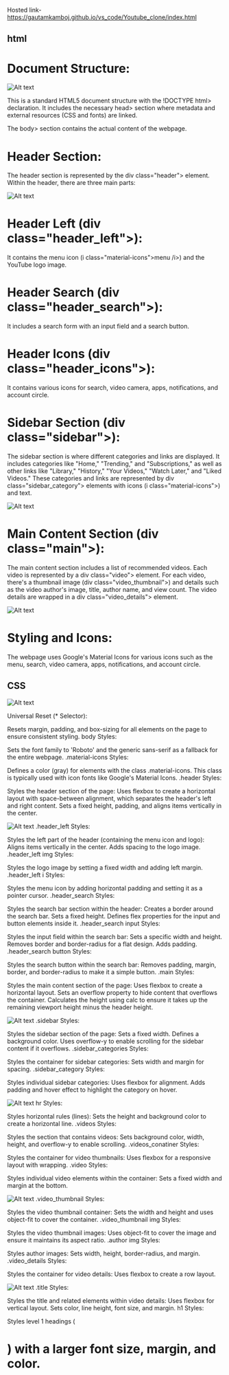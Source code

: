 Hosted link-https://gautamkamboj.github.io/vs_code/Youtube_clone/index.html

## html

# Document Structure:

![Alt text](image.png)

This is a standard HTML5 document structure with the !DOCTYPE html> declaration.
It includes the necessary head> section where metadata and external resources (CSS and fonts) are linked.

The body> section contains the actual content of the webpage.
# Header Section:

The header section is represented by the div class="header"> element.
Within the header, there are three main parts:

![Alt text](image-1.png)

# Header Left (div class="header_left">):
It contains the menu icon (i class="material-icons">menu /i>) and the YouTube logo image.

# Header Search (div class="header_search">):
It includes a search form with an input field and a search button.

# Header Icons (div class="header_icons">):
It contains various icons for search, video camera, apps, notifications, and account circle.

# Sidebar Section (div class="sidebar">):

The sidebar section is where different categories and links are displayed.
It includes categories like "Home," "Trending," and "Subscriptions," as well as other links like "Library," "History," "Your Videos," "Watch Later," and "Liked Videos."
These categories and links are represented by div class="sidebar_category"> elements with icons (i class="material-icons">) and text.

![Alt text](image-2.png)

# Main Content Section (div class="main">):

The main content section includes a list of recommended videos.
Each video is represented by a div class="video"> element.
For each video, there's a thumbnail image (div class="video_thumbnail">) and details such as the video author's image, title, author name, and view count.
The video details are wrapped in a div class="video_details"> element.

![Alt text](image-3.png)

# Styling and Icons:

The webpage uses Google's Material Icons for various icons such as the menu, search, video camera, apps, notifications, and account circle.


## CSS

![Alt text](image-4.png)

Universal Reset (* Selector):

Resets margin, padding, and box-sizing for all elements on the page to ensure consistent styling.
body Styles:

Sets the font family to 'Roboto' and the generic sans-serif as a fallback for the entire webpage.
.material-icons Styles:

Defines a color (gray) for elements with the class .material-icons. This class is typically used with icon fonts like Google's Material Icons.
.header Styles:

Styles the header section of the page:
Uses flexbox to create a horizontal layout with space-between alignment, which separates the header's left and right content.
Sets a fixed height, padding, and aligns items vertically in the center.

![Alt text](image-5.png)
.header_left Styles:


Styles the left part of the header (containing the menu icon and logo):
Aligns items vertically in the center.
Adds spacing to the logo image.
.header_left img Styles:

Styles the logo image by setting a fixed width and adding left margin.
.header_left i Styles:

Styles the menu icon by adding horizontal padding and setting it as a pointer cursor.
.header_search Styles:

Styles the search bar section within the header:
Creates a border around the search bar.
Sets a fixed height.
Defines flex properties for the input and button elements inside it.
.header_search input Styles:

Styles the input field within the search bar:
Sets a specific width and height.
Removes border and border-radius for a flat design.
Adds padding.
.header_search button Styles:

Styles the search button within the search bar:
Removes padding, margin, border, and border-radius to make it a simple button.
.main Styles:

Styles the main content section of the page:
Uses flexbox to create a horizontal layout.
Sets an overflow property to hide content that overflows the container.
Calculates the height using calc to ensure it takes up the remaining viewport height minus the header height.

![Alt text](image-6.png)
.sidebar Styles:

Styles the sidebar section of the page:
Sets a fixed width.
Defines a background color.
Uses overflow-y to enable scrolling for the sidebar content if it overflows.
.sidebar_categories Styles:

Styles the container for sidebar categories:
Sets width and margin for spacing.
.sidebar_category Styles:

Styles individual sidebar categories:
Uses flexbox for alignment.
Adds padding and hover effect to highlight the category on hover.

![Alt text](image-7.png)
hr Styles:

Styles horizontal rules (lines):
Sets the height and background color to create a horizontal line.
.videos Styles:

Styles the section that contains videos:
Sets background color, width, height, and overflow-y to enable scrolling.
.videos_conatiner Styles:

Styles the container for video thumbnails:
Uses flexbox for a responsive layout with wrapping.
.video Styles:

Styles individual video elements within the container:
Sets a fixed width and margin at the bottom.

![Alt text](image-8.png)
.video_thumbnail Styles:

Styles the video thumbnail container:
Sets the width and height and uses object-fit to cover the container.
.video_thumbnail img Styles:

Styles the video thumbnail images:
Uses object-fit to cover the image and ensure it maintains its aspect ratio.
.author img Styles:

Styles author images:
Sets width, height, border-radius, and margin.
.video_details Styles:

Styles the container for video details:
Uses flexbox to create a row layout.

![Alt text](image-9.png)
.title Styles:

Styles the title and related elements within video details:
Uses flexbox for vertical layout.
Sets color, line height, font size, and margin.
h1 Styles:

Styles level 1 headings (<h1>) with a larger font size, margin, and color.